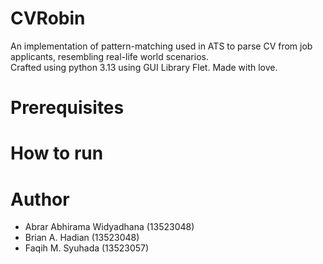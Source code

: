 # CVRobin
An implementation of pattern-matching used in ATS to parse CV from job applicants, resembling real-life world scenarios.  
Crafted using python 3.13 using GUI Library Flet. Made with love.
# Prerequisites

# How to run

# Author
- Abrar Abhirama Widyadhana (13523048)  
- Brian A. Hadian (13523048)  
- Faqih M. Syuhada (13523057)  

